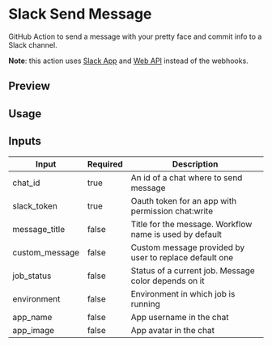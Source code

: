 # Slack Send Message

GitHub Action to send a message with your pretty face and commit info to a Slack channel. 

**Note**: this action uses [Slack App](https://api.slack.com/start/apps) and [Web API](https://api.slack.com/web) instead of the webhooks.

## Preview


## Usage




## Inputs

| Input          | Required | Description                                             |
|----------------|----------|---------------------------------------------------------|
| chat_id        | true     | An id of a chat where to send message                   |
| slack_token    | true     | Oauth token for an app with permission chat:write       |
| message_title  | false    | Title for the message. Workflow name is used by default |
| custom_message | false    | Custom message provided by user to replace default one  |
| job_status     | false    | Status of a current job. Message color depends on it    |
| environment    | false    | Environment in which job is running                     |
| app_name       | false    | App username in the chat                                |
| app_image      | false    | App avatar in the chat                                  |

